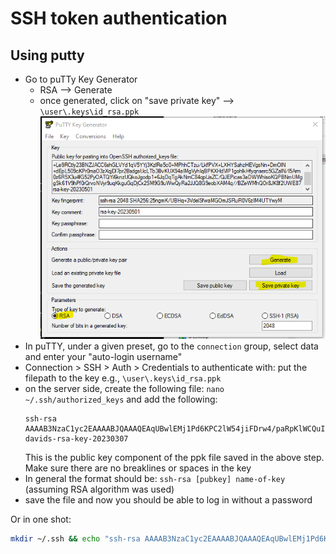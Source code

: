 # SSH token authentication

## Using putty

- Go to puTTy Key Generator
  - RSA --> Generate 
  - once generated, click on "save private key" --> `\user\.keys\id_rsa.ppk`
![img.png](/screenshots/puttykeygen1.png)
- In puTTY, under a given preset, go to the `connection` group, select data and enter your "auto-login username"
- Connection > SSH > Auth > Credentials to authenticate with: put the filepath to the key e.g., `\user\.keys\id_rsa.ppk`
- on the server side, create the following file: `nano ~/.ssh/authorized_keys` and add the following:
  ``` 
  ssh-rsa AAAAB3NzaC1yc2EAAAABJQAAAQEAqUBwlEMj1Pd6KPC2lW54jiFDrw4/paRpKlWCQuIP1rRG2GkbhKupCrKafZkk37yF0AWh6BztKpjMR3GLGsph89FKwg1m6AiMoyJ/x3QhlpLN6aZg6apM1X/56uENoF+Yu2OjeKQ0QsfIs3BTqljG8xChRquZAl2HcvXDaLlKSK0DDjeJ+6LZHxgCPkE30tYh5drbsHTJyqzM+1BQ3PAN60hfYGYh7qURngBgabJNhgJkEjhxGvu0C9TcAA0RoyNuqUgQhUJ2JJB278XMMwwarbs/+htw36gb/DqkuW7C8WwVEzPClqTCHnsLNdLnTFcOE/AYEMOmRJ76tIPOiv5Kxw== davids-rsa-key-20230307 
  ```
  This is the public key component of the ppk file saved in the above step. Make sure there are no breaklines or spaces in the key
- In general the format should be: `ssh-rsa [pubkey] name-of-key` (assuming RSA algorithm was used)
- save the file and now you should be able to log in without a password

Or in one shot:

``` bash
mkdir ~/.ssh && echo "ssh-rsa AAAAB3NzaC1yc2EAAAABJQAAAQEAqUBwlEMj1Pd6KPC2lW54jiFDrw4/paRpKlWCQuIP1rRG2GkbhKupCrKafZkk37yF0AWh6BztKpjMR3GLGsph89FKwg1m6AiMoyJ/x3QhlpLN6aZg6apM1X/56uENoF+Yu2OjeKQ0QsfIs3BTqljG8xChRquZAl2HcvXDaLlKSK0DDjeJ+6LZHxgCPkE30tYh5drbsHTJyqzM+1BQ3PAN60hfYGYh7qURngBgabJNhgJkEjhxGvu0C9TcAA0RoyNuqUgQhUJ2JJB278XMMwwarbs/+htw36gb/DqkuW7C8WwVEzPClqTCHnsLNdLnTFcOE/AYEMOmRJ76tIPOiv5Kxw== davids-rsa-key-20230307" > ~/.ssh/authorized_keys
```
